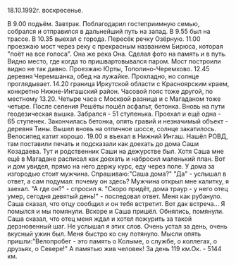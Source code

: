18.10.1992г. воскресенье.

В 9.00 подъём. Завтрак. Поблагодарил гостеприимную семью, собрался и отправился в дальнейший путь на запад.
 В 9.55 был на трассе. В 10.35 выехал с города. Пересёк речку Озёрную. 
11.00 проезжаю мост через реку с прекрасным названием Бирюса, которая "поёт на все голоса". Она же река Она. Сделал фото на память и в путь. Видно место, где когда то пришвартовывался паром. Мост построили видно не так давно. 
 Проезжаю Юрты, Тополино-Черемхово. 
12.45 деревня Черемшанка, обед на лужайке. Прохладно, но солнце проглядывает.
14.20 граница Иркутской области с Красноярским краем, конкретно Нижне-Ингашский район. Часовой пояс тоже другой, по местному 13.20. Четыре часа с Москвой разница и с Магаданом тоже четыре.
  После селения Решёты пошёл асфальт, бетонка.
 Вновь на пути геодезическая вышка. Забрался - 51 ступенька. Проехал и ещё одна - 65 ступенек.
 Закончилась бетонка, опять гравий и незначимый объект - деревня Тины. Вышел вновь на отличное шоссе, солнце закатилось. Велосипед катит хорошо.
 19.00 я въехал в Нижний Ингаш. Нашёл РОВД, там поставили печать и подсказали как доехать до дома Саши Козадаева. Тут и родственник Саши на дежурстве был. Хотя Саша мне ещё в Магадане расписал как доехать и набросил маленький план.
  Вот и дом увидел, прямо на него держу курс, еду через поле. У дома за изгородью стоит мужчина. 
 Спрашиваю:"Саша дома?" 
  "Да" - услышал в ответ, а сам подумал: почему он здесь?
  Мужчина открыл мне калитку, я заехал. 
  "А где он?" - спросил я. 
  "Скоро придёт, дома траур - у него отец умер, сегодня девятый день!" - последовал ответ. 
Меня как рубануло. Саша сказал, что отцу сообщил и он тебя встретит. Вот дак встреча...
 Я помылся и мы помянули. Вскоре и Саша пришёл. Обнялись, помянули. 
  Саша сказал, что отец меня ждал и хотел пожурить за такой дерзновенный шаг. Не услышал я этих слов. Очень устал за день, очень вкусный ужин был. Меня быстро ко сну потянуло.
 Мысли опять пришли:"Велопробег - это память о Колыме, о службе, о коллегах, о друзьях, о Севере!"
А памятью жив человек!
  За день 119 км.Ок. - 5144 км.
